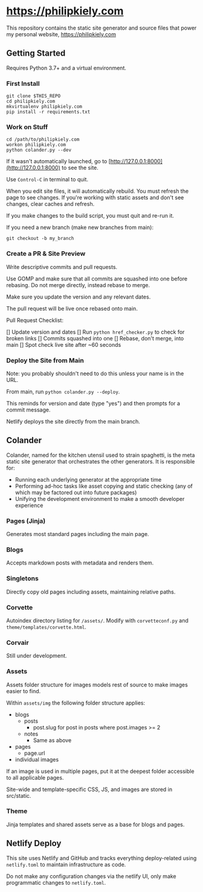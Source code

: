 # https://philipkiely.com

This repository contains the static site generator and source files that power my personal website, https://philipkiely.com

## Getting Started

Requires Python 3.7+ and a virtual environment.

### First Install

```
git clone $THIS_REPO
cd philipkiely.com
mkvirtualenv philipkiely.com
pip install -r requirements.txt
```

### Work on Stuff

```
cd /path/to/philipkiely.com
workon philipkiely.com
python colander.py --dev
```

If it wasn't automatically launched, go to [http://127.0.0.1:8000](http://127.0.0.1:8000) to see the site.

Use `Control-C` in terminal to quit.

When you edit site files, it will automatically rebuild. You must refresh the page to see changes. If you're working with static assets and don't see changes, clear caches and refresh.

If you make changes to the build script, you must quit and re-run it.

If you need a new branch (make new branches from main):

```
git checkout -b my_branch
```

### Create a PR & Site Preview

Write descriptive commits and pull requests.

Use GOMP and make sure that all commits are squashed into one before rebasing. Do not merge directly, instead rebase to merge.

Make sure you update the version and any relevant dates.

The pull request will be live once rebased onto main.

Pull Request Checklist:

[] Update version and dates
[] Run `python href_checker.py` to check for broken links
[] Commits squashed into one
[] Rebase, don't merge, into main
[] Spot check live site after ~60 seconds

### Deploy the Site from Main

Note: you probably shouldn't need to do this unless your name is in the URL.

From main, run `python colander.py --deploy`.

This reminds for version and date (type "yes") and then prompts for a commit message.

Netlify deploys the site directly from the main branch.

## Colander

Colander, named for the kitchen utensil used to strain spaghetti, is the meta static site generator that orchestrates the other generators. It is responsible for:

* Running each underlying generator at the appropriate time
* Performing ad-hoc tasks like asset copying and static checking (any of which may be factored out into future packages)
* Unifying the development environment to make a smooth developer experience

### Pages (Jinja)

Generates most standard pages including the main page.

### Blogs

Accepts markdown posts with metadata and renders them.

### Singletons

Directly copy old pages including assets, maintaining relative paths.

### Corvette

Autoindex directory listing for `/assets/`. Modify with `corvetteconf.py` and `theme/templates/corvette.html`.

### Corvair

Still under development.

### Assets

Assets folder structure for images models rest of source to make images easier to find.

Within `assets/img` the following folder structure applies:

* blogs
  * posts
    * post.slug for post in posts where post.images >= 2
  * notes
    * Same as above
* pages
  * page.url
* individual images

If an image is used in multiple pages, put it at the deepest folder accessible to all applicable pages.

Site-wide and template-specific CSS, JS, and images are stored in src/static.



### Theme

Jinja templates and shared assets serve as a base for blogs and pages.

## Netlify Deploy

This site uses Netlify and GitHub and tracks everything deploy-related using `netlify.toml` to maintain infrastructure as code.

Do not make any configuration changes via the netlify UI, only make programmatic changes to `netlify.toml`.